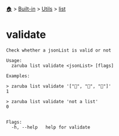 <!--startTocHeader-->
[🏠](../../../README.md) > [Built-in](../../README.md) > [Utils](../README.md) > [list](README.md)
# validate
<!--endTocHeader-->

```
Check whether a jsonList is valid or not

Usage:
  zaruba list validate <jsonList> [flags]

Examples:

> zaruba list validate '["🍊", "🍓", "🍇"]'
1

> zaruba list validate 'not a list'
0


Flags:
  -h, --help   help for validate

```

<!--startTocSubtopic-->

<!--endTocSubtopic-->